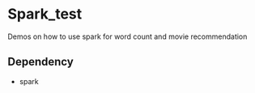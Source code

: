 # Spark_test
Demos on how to use spark for word count and movie recommendation

## Dependency
- spark
